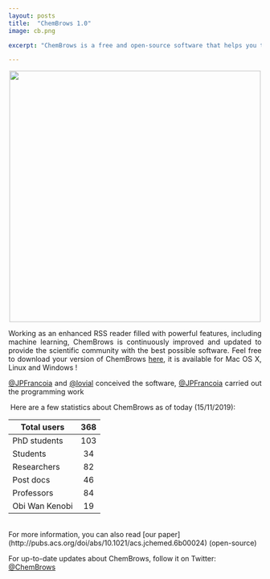 ```yaml
---
layout: posts
title:  "ChemBrows 1.0"
image: cb.png

excerpt: "ChemBrows is a free and open-source software that helps you to stay up to date with the flood of scientific literature that is published every single day"

---
```

<p align="center">
  <img width="500" src="{{ site.baseurl }}/images/interface.jpg">
</p>

<p align="justify">
Working as an enhanced RSS reader filled with powerful features, including machine learning, ChemBrows is continuously improved and updated to provide the scientific community with the best possible software. Feel free to download your version of ChemBrows <a href="http://www.chembrows.com/website/index.php?static3/about">here</a>, it is available for Mac OS X, Linux and Windows !
</p>

<p align="justify">
<a href="https://twitter.com/JPFrancoia">@JPFrancoia</a> and <a href="https://twitter.com/lo_vial">@lovial</a> conceived the software, <a href="https://twitter.com/JPFrancoia">@JPFrancoia</a> carried out the programming work

</p>

​    Here are a few statistics about ChemBrows as of today (15/11/2019): 


| Total users    | 368  |
| -------------- | :--: |
| PhD students   | 103  |
| Students       |  34  |
| Researchers    |  82  |
| Post docs      |  46  |
| Professors     |  84  |
| Obi Wan Kenobi |  19  |

<br>
For more information, you can also read [our paper](http://pubs.acs.org/doi/abs/10.1021/acs.jchemed.6b00024) (open-source) 

For up-to-date updates about ChemBrows, follow it on Twitter: [@ChemBrows](https://twitter.com/ChemBrows)
